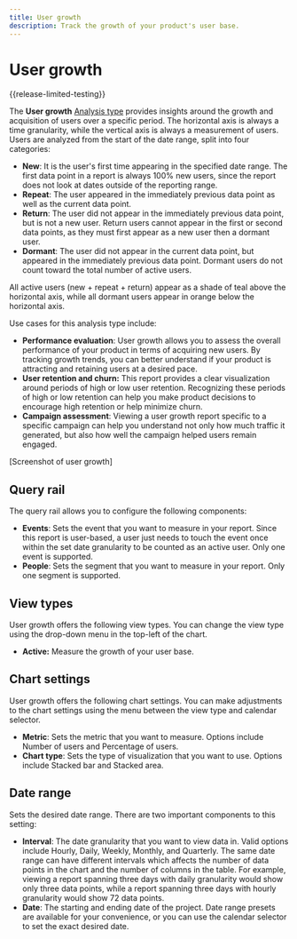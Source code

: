 ```yaml
---
title: User growth
description: Track the growth of your product's user base.
---
```

# User growth

{{release-limited-testing}}

The **User growth** [Analysis type](overview.md) provides insights around the growth and acquisition of users over a specific period. The horizontal axis is always a time granularity, while the vertical axis is always a measurement of users. Users are analyzed from the start of the date range, split into four categories:

* **New**: It is the user's first time appearing in the specified date range. The first data point in a report is always 100% new users, since the report does not look at dates outside of the reporting range.
* **Repeat**: The user appeared in the immediately previous data point as well as the current data point.
* **Return**: The user did not appear in the immediately previous data point, but is not a new user. Return users cannot appear in the first or second data points, as they must first appear as a new user then a dormant user.
* **Dormant**: The user did not appear in the current data point, but appeared in the immediately previous data point. Dormant users do not count toward the total number of active users.

All active users (new + repeat + return) appear as a shade of teal above the horizontal axis, while all dormant users appear in orange below the horizontal axis.

Use cases for this analysis type include:

* **Performance evaluation**: User growth allows you to assess the overall performance of your product in terms of acquiring new users. By tracking growth trends, you can better understand if your product is attracting and retaining users at a desired pace.
* **User retention and churn:** This report provides a clear visualization around periods of high or low user retention. Recognizing these periods of high or low retention can help you make product decisions to encourage high retention or help minimize churn.
* **Campaign assessment**: Viewing a user growth report specific to a specific campaign can help you understand not only how much traffic it generated, but also how well the campaign helped users remain engaged.

[Screenshot of user growth]

## Query rail

The query rail allows you to configure the following components:

* **Events**: Sets the event that you want to measure in your report. Since this report is user-based, a user just needs to touch the event once within the set date granularity to be counted as an active user. Only one event is supported.
* **People**: Sets the segment that you want to measure in your report. Only one segment is supported.

## View types

User growth offers the following view types. You can change the view type using the drop-down menu in the top-left of the chart.

* **Active:** Measure the growth of your user base.

## Chart settings

User growth offers the following chart settings. You can make adjustments to the chart settings using the menu between the view type and calendar selector.

* **Metric**: Sets the metric that you want to measure. Options include Number of users and Percentage of users.
* **Chart type**: Sets the type of visualization that you want to use. Options include Stacked bar and Stacked area.

## Date range

Sets the desired date range. There are two important components to this setting:

* **Interval**: The date granularity that you want to view data in. Valid options include Hourly, Daily, Weekly, Monthly, and Quarterly. The same date range can have different intervals which affects the number of data points in the chart and the number of columns in the table. For example, viewing a report spanning three days with daily granularity would show only three data points, while a report spanning three days with hourly granularity would show 72 data points.
* **Date**: The starting and ending date of the project. Date range presets are available for your convenience, or you can use the calendar selector to set the exact desired date.

